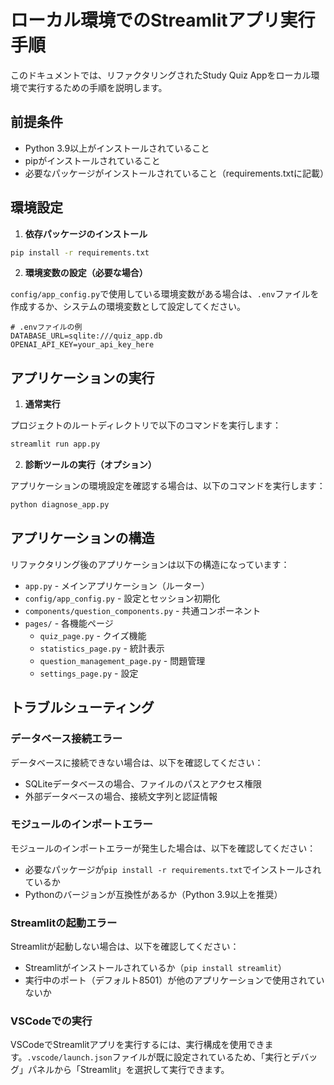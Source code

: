 # ローカル環境でのStreamlitアプリ実行手順

このドキュメントでは、リファクタリングされたStudy Quiz Appをローカル環境で実行するための手順を説明します。

## 前提条件

- Python 3.9以上がインストールされていること
- pipがインストールされていること
- 必要なパッケージがインストールされていること（requirements.txtに記載）

## 環境設定

1. **依存パッケージのインストール**

```bash
pip install -r requirements.txt
```

2. **環境変数の設定（必要な場合）**

`config/app_config.py`で使用している環境変数がある場合は、`.env`ファイルを作成するか、システムの環境変数として設定してください。

```
# .envファイルの例
DATABASE_URL=sqlite:///quiz_app.db
OPENAI_API_KEY=your_api_key_here
```

## アプリケーションの実行

1. **通常実行**

プロジェクトのルートディレクトリで以下のコマンドを実行します：

```bash
streamlit run app.py
```

2. **診断ツールの実行（オプション）**

アプリケーションの環境設定を確認する場合は、以下のコマンドを実行します：

```bash
python diagnose_app.py
```

## アプリケーションの構造

リファクタリング後のアプリケーションは以下の構造になっています：

- `app.py` - メインアプリケーション（ルーター）
- `config/app_config.py` - 設定とセッション初期化
- `components/question_components.py` - 共通コンポーネント
- `pages/` - 各機能ページ
  - `quiz_page.py` - クイズ機能
  - `statistics_page.py` - 統計表示
  - `question_management_page.py` - 問題管理
  - `settings_page.py` - 設定

## トラブルシューティング

### データベース接続エラー

データベースに接続できない場合は、以下を確認してください：
- SQLiteデータベースの場合、ファイルのパスとアクセス権限
- 外部データベースの場合、接続文字列と認証情報

### モジュールのインポートエラー

モジュールのインポートエラーが発生した場合は、以下を確認してください：
- 必要なパッケージが`pip install -r requirements.txt`でインストールされているか
- Pythonのバージョンが互換性があるか（Python 3.9以上を推奨）

### Streamlitの起動エラー

Streamlitが起動しない場合は、以下を確認してください：
- Streamlitがインストールされているか（`pip install streamlit`）
- 実行中のポート（デフォルト8501）が他のアプリケーションで使用されていないか

### VSCodeでの実行

VSCodeでStreamlitアプリを実行するには、実行構成を使用できます。`.vscode/launch.json`ファイルが既に設定されているため、「実行とデバッグ」パネルから「Streamlit」を選択して実行できます。
